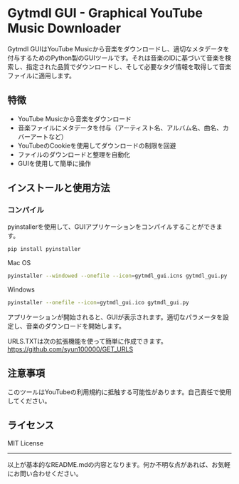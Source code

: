# Gytmdl GUI -  Graphical YouTube Music Downloader

Gytmdl GUIはYouTube Musicから音楽をダウンロードし、適切なメタデータを付与するためのPython製のGUIツールです。それは音楽のIDに基づいて音楽を検索し、指定された品質でダウンロードし、そして必要なタグ情報を取得して音楽ファイルに適用します。

## 特徴

- YouTube Musicから音楽をダウンロード
- 音楽ファイルにメタデータを付与（アーティスト名、アルバム名、曲名、カバーアートなど）
- YouTubeのCookieを使用してダウンロードの制限を回避
- ファイルのダウンロードと整理を自動化
- GUIを使用して簡単に操作

## インストールと使用方法

### コンパイル
pyinstallerを使用して、GUIアプリケーションをコンパイルすることができます。
```bash
pip install pyinstaller
```

Mac OS
```bash
pyinstaller --windowed --onefile --icon=gytmdl_gui.icns gytmdl_gui.py
```

Windows
```bash
pyinstaller --onefile --icon=gytmdl_gui.ico gytmdl_gui.py
```

アプリケーションが開始されると、GUIが表示されます。適切なパラメータを設定し、音楽のダウンロードを開始します。

URLS.TXTは次の拡張機能を使って簡単に作成できます。
https://github.com/syun100000/GET_URLS
## 注意事項

このツールはYouTubeの利用規約に抵触する可能性があります。自己責任で使用してください。

## ライセンス

MIT License

---

以上が基本的なREADME.mdの内容となります。何か不明な点があれば、お気軽にお問い合わせください。


